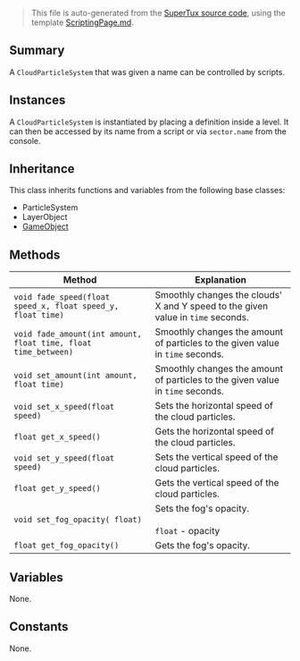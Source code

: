 > This file is auto-generated from the [SuperTux source code](https://github.com/SuperTux/supertux/tree/master/src), using the template [ScriptingPage.md](https://github.com/SuperTux/wiki/tree/master/templates/ScriptingPage.md).

Summary
-------

A `CloudParticleSystem` that was given a name can be controlled by scripts.

Instances
--------

A `CloudParticleSystem` is instantiated by placing a definition inside a level. It can then be accessed by its name from a script or via `sector.name` from the console. 

Inheritance
--------

This class inherits functions and variables from the following base classes:
* ParticleSystem
* LayerObject
* [GameObject](https://github.com/SuperTux/supertux/wiki/ScriptingGameObject)


Methods
-------

Method | Explanation
-------|-------
`void fade_speed(float speed_x, float speed_y, float time)` | Smoothly changes the clouds' X and Y speed to the given value in `time` seconds.
`void fade_amount(int amount, float time, float time_between)` | Smoothly changes the amount of particles to the given value in `time` seconds.
`void set_amount(int amount, float time)` | Smoothly changes the amount of particles to the given value in `time` seconds.
`void set_x_speed(float speed)` | Sets the horizontal speed of the cloud particles.
`float get_x_speed()` | Gets the horizontal speed of the cloud particles.
`void set_y_speed(float speed)` | Sets the vertical speed of the cloud particles.
`float get_y_speed()` | Gets the vertical speed of the cloud particles.
`void set_fog_opacity( float)` | Sets the fog's opacity.<br /><br /> `float` - opacity 
`float get_fog_opacity()` | Gets the fog's opacity.


Variables
---------

None.

Constants
---------

None.
